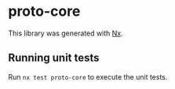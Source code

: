 # proto-core

This library was generated with [Nx](https://nx.dev).

## Running unit tests

Run `nx test proto-core` to execute the unit tests.
